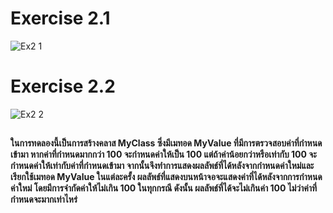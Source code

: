 # Exercise 2.1
![Ex2 1](https://github.com/65030179179Pattarapon/03376836-OOP-2566-Lab-07/assets/144198506/9afa83c3-2561-4367-895a-f273720a8363)

# Exercise 2.2
![Ex2 2](https://github.com/65030179179Pattarapon/03376836-OOP-2566-Lab-07/assets/144198506/767108bd-cc51-4dfd-aa31-bac722438c02)
##
#### ในการทดลองนี้เป็นการสร้างคลาส MyClass ซึ่งมีเมทอด MyValue ที่มีการตรวจสอบค่าที่กำหนดเข้ามา หากค่าที่กำหนดมากกว่า 100 จะกำหนดค่าให้เป็น 100 แต่ถ้าค่าน้อยกว่าหรือเท่ากับ 100 จะกำหนดค่าให้เท่ากับค่าที่กำหนดเข้ามา จากนั้นจึงทำการแสดงผลลัพธ์ที่ได้หลังจากกำหนดค่าใหม่และเรียกใช้เมทอด MyValue ในแต่ละครั้ง ผลลัพธ์ที่แสดงบนหน้าจอจะแสดงค่าที่ได้หลังจากการกำหนดค่าใหม่ โดยมีการจำกัดค่าให้ไม่เกิน 100 ในทุกกรณี ดังนั้น ผลลัพธ์ที่ได้จะไม่เกินค่า 100 ไม่ว่าค่าที่กำหนดจะมากเท่าไหร่
